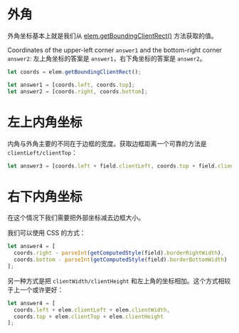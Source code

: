 # 外角

外角坐标基本上就是我们从 [elem.getBoundingClientRect()](https://developer.mozilla.org/en-US/docs/DOM/element.getBoundingClientRect) 方法获取的值。

Coordinates of the upper-left corner `answer1` and the bottom-right corner `answer2`:
左上角坐标的答案是 `answer1`，右下角坐标的答案是 `answer2`。

```js
let coords = elem.getBoundingClientRect();

let answer1 = [coords.left, coords.top];
let answer2 = [coords.right, coords.bottom];
```

# 左上内角坐标

内角与外角主要的不同在于边框的宽度。获取边框距离一个可靠的方法是 `clientLeft/clientTop`：

```js
let answer3 = [coords.left + field.clientLeft, coords.top + field.clientTop];
```

# 右下内角坐标

在这个情况下我们需要把外部坐标减去边框大小。

我们可以使用 CSS 的方式：

```js
let answer4 = [
  coords.right - parseInt(getComputedStyle(field).borderRightWidth),
  coords.bottom - parseInt(getComputedStyle(field).borderBottomWidth)
];
```

另一种方式是把 `clientWidth/clientHeight` 和左上角的坐标相加。这个方式相较于上一个或许更好：

```js
let answer4 = [
  coords.left + elem.clientLeft + elem.clientWidth,
  coords.top + elem.clientTop + elem.clientHeight
];
```
